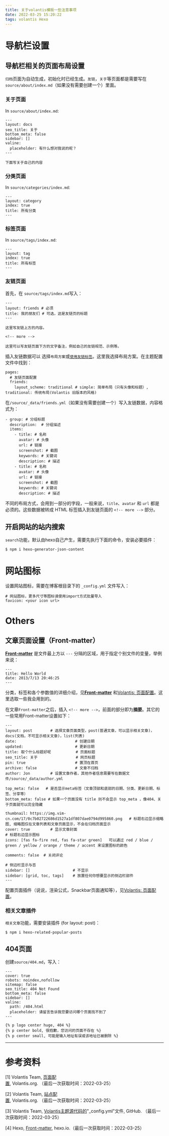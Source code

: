 ```yaml
---
title: 关于volantis模板一些注意事项
date: 2022-03-25 15:20:22
tags: volantis Hexo
---
```


# 导航栏设置

## 导航栏相关的页面布局设置

`归档`页面为自动生成，初始化时已经生成。`友链`，`关于`等页面都是需要写在`source/about/index.md`（如果没有需要创建一个）里面。

### 关于页面

In `source/about/index.md`:

```
---
layout: docs
seo_title: 关于
bottom_meta: false
sidebar: []
valine:
  placeholder: 有什么想对我说的呢？
---

下面写关于自己的内容
```

### 分类页面

In `source/categories/index.md`:

```
---
layout: category
index: true
title: 所有分类
---
```

### 标签页面

In  `source/tags/index.md`:

```
---
layout: tag
index: true
title: 所有标签
---
```

### 友链页面

首先，在 `source/tags/index.md`写入：

```
---
layout: friends # 必须
title: 我的朋友们 # 可选，这是友链页的标题
---

这里写友链上方的内容。

<!-- more -->

这里可以写友链页面下方的文字备注，例如自己的友链规范、示例等。
```

插入友链数据可以 选择`布局方案`或[`使用友链标签`](https://volantis.js.org/v5/tag-plugins/#%E5%8F%8B%E9%93%BE%E6%A0%87%E7%AD%BE)。这里我选择布局方案。在主题配置文件中找到：

```
pages:
  # 友链页面配置
  friends:
    layout_scheme: traditional # simple: 简单布局（只有头像和标题）, traditional: 传统布局(Volantis 旧版本的风格)
```

在`/source/_data/friends.yml`（如果没有需要创建一个）写入友链数据，内容格式为：

```
- group: # 分组标题
  description:  # 分组描述
  items:
    - title: # 名称
      avatar: # 头像
      url: # 链接
      screenshot: # 截图
      keywords: # 关键词
      description: # 描述
    - title: # 名称
      avatar: # 头像
      url: # 链接
      screenshot: # 截图
      keywords: # 关键词
      description: # 描述
```

不同的布局方式，会用到一部分的字段，一般来说，`title`、`avatar` 和 `url` 都是必须的。这些数据被转成 HTML 标签插入到友链页面的 `<!-- more -->` 部分。

## 开启网站的站内搜索

`search`功能，默认由hexo自己产生，需要先执行下面的命令，安装必要插件：

```
$ npm i hexo-generator-json-content
```

# 网站图标

设置网站图标，需要在博客根目录下的 `_config.yml` 文件写入：

```
# 网站图标，更多尺寸等图标请使用import方式批量导入
favicon: <your icon url>
```

# Others

## 文章页面设置（Front-matter）

[**Front-matter**](https://hexo.io/zh-cn/docs/front-matter) 是文件最上方以 `---` 分隔的区域，用于指定个别文件的变量，举例来说：

```
---
title: Hello World
date: 2013/7/13 20:46:25
---
```

分类，标签和各个参数值的详细介绍，见[**Front-matter**](https://hexo.io/zh-cn/docs/front-matter) 和[Volantis: 页面配置](https://volantis.js.org/v5/page-settings)。这里选取一些我会用到的。

在文章`Front-matter`之后，插入 `<!-- more -->`，前面的部分即为**摘要**。其它的一些常用Front-matter设置如下：

```
---
layout: post        # 选择文章页面类型，post(普通文章，可以显示相关文章)，docs(文档，不可显示相关文章)，list(列表)
date:                          # 创建日期
updated:                       # 更新日期
title: 取个什么标题好呢           # 页面标题
seo_title: 关于                 # 网页标题
pin: true                      # 置顶在首页
archive: false                 # 文章不归档
author: Jon         # 设置文章作者，其他作者信息需要写在数据文件/source/_data/author.yml

top_meta: false   # 是否显示meta标签（文章顶部和底部的日期、分类、更新日期、标签、分享等）
bottom_meta: false # 如果一个页面没有 title 则不会显示 top_meta ，像404、关于页面就可以完全隐藏

thumbnail: https://img.vim-cn.com/17/0c7b02722686d1527a1df807dae0794d995860.png   # 标题右边显示缩略图, 缩略图仅在文章列表和文章页面显示，不会在归档页面显示
cover: true         # 显示文章封面
# 标题右边显示图标
icons: [fas fa-fire red, fas fa-star green]   可以通过 red / blue / green / yellow / orange / theme / accent 来设置图标的颜色

comments: false  # 关闭评论

# 侧边栏显示与否
sidebar: []                   # 不显示
sidebar: [grid, toc, tags]    # 放置任何你想要显示的侧边栏部件
---
```

配置页面插件（说说，渲染公式，Snackbar页面通知等），见[Volantis: 页面配置](https://volantis.js.org/v5/page-settings)。

### 相关文章插件

`相关文章`功能，需要安装插件 (for layout: post)：

```
$ npm i hexo-related-popular-posts
```

## 404页面

创建`source/404.md`，写入：

```
---
cover: true
robots: noindex,nofollow
sitemap: false
seo_title: 404 Not Found
bottom_meta: false
sidebar: []
valine:
  path: /404.html
  placeholder: 请留言告诉我您要访问哪个页面找不到了
---

{% p logo center huge, 404 %}
{% p center bold, 很抱歉，您访问的页面不存在 %}
{% p center small, 可能是输入地址有误或该地址已被删除 %}
```

------

# 参考资料

[1] Volantis Team, [页面配置](https://volantis.js.org/v5/page-settings), Volantis.org. （最后一次获取时间：2022-03-25）

[2] Volantis Team, [站点配置](https://volantis.js.org/v5/site-settings), Volantis.org. （最后一次获取时间：2022-03-25）

[3] Volantis Team, [Volantis主题源代码的](https://github.com/volantis-x/hexo-theme-volantis/tree/dev)"_config.yml"文件, GitHub. （最后一次获取时间：2022-03-25）

[4] Hexo, [Front-matter](https://hexo.io/zh-cn/docs/front-matter), hexo.io.（最后一次获取时间：2022-03-25）

